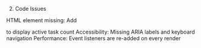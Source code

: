 2. Code Issues

HTML element missing: Add <div id="taskCount"></div> to display active task count
Accessibility: Missing ARIA labels and keyboard navigation
Performance: Event listeners are re-added on every render